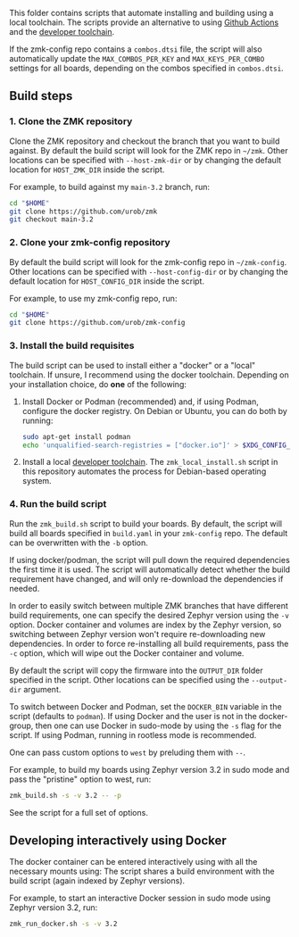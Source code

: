 This folder contains scripts that automate installing and building using a local
toolchain. The scripts provide an alternative to using
[Github Actions](https://zmk.dev/docs/user-setup#installing-the-firmware) and
the [developer toolchain](https://zmk.dev/docs/development/setup).

If the zmk-config repo contains a `combos.dtsi` file, the script will also
automatically update the `MAX_COMBOS_PER_KEY` and `MAX_KEYS_PER_COMBO` settings
for all boards, depending on the combos specified in `combos.dtsi`.

## Build steps

### 1. Clone the ZMK repository

Clone the ZMK repository and checkout the branch that you want to build against.
By default the build script will look for the ZMK repo in `~/zmk`. Other
locations can be specified with `--host-zmk-dir` or by changing the default
location for `HOST_ZMK_DIR` inside the script.

For example, to build against my `main-3.2` branch, run:

```bash
cd "$HOME"
git clone https://github.com/urob/zmk
git checkout main-3.2
```

### 2. Clone your zmk-config repository

By default the build script will look for the zmk-config repo in `~/zmk-config`.
Other locations can be specified with `--host-config-dir` or by changing the
default location for `HOST_CONFIG_DIR` inside the script.

For example, to use my zmk-config repo, run:

```bash
cd "$HOME"
git clone https://github.com/urob/zmk-config
```

### 3. Install the build requisites

The build script can be used to install either a "docker" or a "local"
toolchain. If unsure, I recommend using the docker toolchain. Depending on your
installation choice, do **one** of the following:

1. Install Docker or Podman (recommended) and, if using Podman, configure the
   docker registry. On Debian or Ubuntu, you can do both by running:
   ```bash
   sudo apt-get install podman
   echo 'unqualified-search-registries = ["docker.io"]' > $XDG_CONFIG_HOME/containers/registries.conf
   ```
2. Install a local
   [developer toolchain](https://zmk.dev/docs/development/setup). The
   `zmk_local_install.sh` script in this repository automates the process for
   Debian-based operating system.

### 4. Run the build script

Run the `zmk_build.sh` script to build your boards. By default, the script will
build all boards specified in `build.yaml` in your `zmk-config` repo. The
default can be overwritten with the `-b` option.

If using docker/podman, the script will pull down the required dependencies the
first time it is used. The script will automatically detect whether the build
requirement have changed, and will only re-download the dependencies if needed.

In order to easily switch between multiple ZMK branches that have different
build requirements, one can specify the desired Zephyr version using the `-v`
option. Docker container and volumes are index by the Zephyr version, so
switching between Zephyr version won't require re-downloading new dependencies.
In order to force re-installing all build requirements, pass the `-c` option,
which will wipe out the Docker container and volume.

By default the script will copy the firmware into the `OUTPUT_DIR` folder
specified in the script. Other locations can be specified using the
`--output-dir` argument.

To switch between Docker and Podman, set the `DOCKER_BIN` variable in the script
(defaults to `podman`). If using Docker and the user is not in the docker-group,
then one can use Docker in sudo-mode by using the `-s` flag for the script. If
using Podman, running in rootless mode is recommended.

One can pass custom options to `west` by preluding them with `--`.

For example, to build my boards using Zephyr version 3.2 in sudo mode and pass
the "pristine" option to west, run:

```bash
zmk_build.sh -s -v 3.2 -- -p
```

See the script for a full set of options.

## Developing interactively using Docker

The docker container can be entered interactively using with all the necessary
mounts using: The script shares a build environment with the build script (again
indexed by Zephyr versions).

For example, to start an interactive Docker session in sudo mode using Zephyr
version 3.2, run:

```bash
zmk_run_docker.sh -s -v 3.2
```
